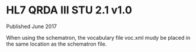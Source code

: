 # HL7 QRDA III STU 2.1 v1.0

Published June 2017

When  using the schematron, the vocabulary file voc.xml mudy be placed in the same location as the schematron file.